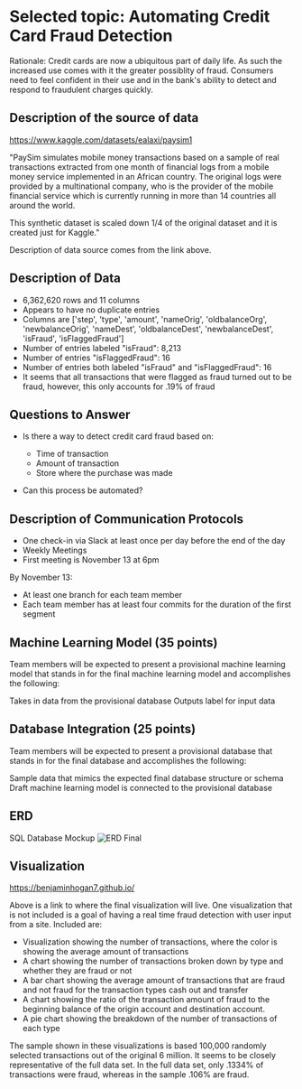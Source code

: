 
# Selected topic: Automating Credit Card Fraud Detection

Rationale: Credit cards are now a ubiquitous part of daily life. As such the increased use comes with it the greater possiblity of fraud. Consumers need to feel confident in their use and in the bank's ability to detect and respond to fraudulent charges quickly.


## Description of the source of data

https://www.kaggle.com/datasets/ealaxi/paysim1

"PaySim simulates mobile money transactions based on a sample of real transactions extracted from one month of financial logs from a mobile money service implemented in an African country. The original logs were provided by a multinational company, who is the provider of the mobile financial service which is currently running in more than 14 countries all around the world.

This synthetic dataset is scaled down 1/4 of the original dataset and it is created just for Kaggle."

Description of data source comes from the link above.

## Description of Data
* 6,362,620 rows and 11 columns
* Appears to have no duplicate entries
* Columns are ['step', 'type', 'amount', 'nameOrig', 'oldbalanceOrg', 'newbalanceOrig',
       'nameDest', 'oldbalanceDest', 'newbalanceDest', 'isFraud',
       'isFlaggedFraud']
* Number of entries labeled "isFraud": 8,213
* Number of entries  "isFlaggedFraud": 16
* Number of entries both labeled "isFraud" and "isFlaggedFraud": 16
 * It seems that all transactions that were flagged as fraud turned out to be fraud, however, this only accounts for .19% of fraud


## Questions to Answer
* Is there a way to detect credit card fraud based on:
  * Time of transaction
  * Amount of transaction
  * Store where the purchase was made

* Can this process be automated?

## Description of Communication Protocols
* One check-in via Slack at least once per day before the end of the day
* Weekly Meetings
 * First meeting is November 13 at 6pm

By November 13:
* At least one branch for each team member
* Each team member has at least four commits for the duration of the first segment



## Machine Learning Model (35 points)
Team members will be expected to present a provisional machine learning model that stands in for the final machine learning model and accomplishes the following:

Takes in data from the provisional database
Outputs label for input data


## Database Integration (25 points)
Team members will be expected to present a provisional database that stands in for the final database and accomplishes the following:

Sample data that mimics the expected final database structure or schema
Draft machine learning model is connected to the provisional database

## ERD
SQL Database Mockup
![ERD Final](https://user-images.githubusercontent.com/108309093/202322334-6a219149-1d01-4fc3-a3a1-79c61978a3d1.png)

## Visualization
https://benjaminhogan7.github.io/

Above is a link to where the final visualization will live. One visualization that is not included is a goal of having a real time fraud detection with user input from a site. Included are: 
* Visualization showing the number of transactions, where the color is showing the average amount of transactions
* A chart showing the number of transactions broken down by type and whether they are fraud or not
* A bar chart showing the average amount of transactions that are fraud and not fraud for the transaction types cash out and transfer
* A chart showing the ratio of the transaction amount of fraud to the beginning balance of the origin account and destination account.
* A pie chart showing the breakdown of the number of transactions of each type

The sample shown in these visualizations is based 100,000 randomly selected transactions out of the original 6 million. It seems to be closely representative of the full data set. In the full data set, only .1334% of transactions were fraud, whereas in the sample .106% are fraud.

